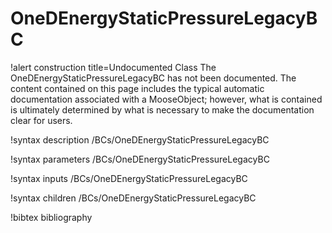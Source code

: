 <!-- MOOSE Documentation Stub: Remove this when content is added. -->

# OneDEnergyStaticPressureLegacyBC

!alert construction title=Undocumented Class
The OneDEnergyStaticPressureLegacyBC has not been documented. The content contained on this page includes the
typical automatic documentation associated with a MooseObject; however, what is contained is
ultimately determined by what is necessary to make the documentation clear for users.

!syntax description /BCs/OneDEnergyStaticPressureLegacyBC

!syntax parameters /BCs/OneDEnergyStaticPressureLegacyBC

!syntax inputs /BCs/OneDEnergyStaticPressureLegacyBC

!syntax children /BCs/OneDEnergyStaticPressureLegacyBC

!bibtex bibliography
